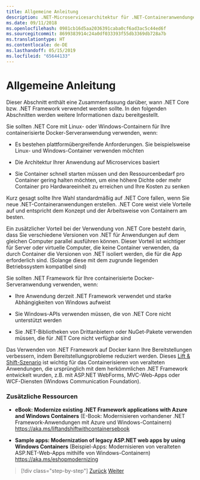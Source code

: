 ```yaml
---
title: Allgemeine Anleitung
description: .NET-Microservicesarchitektur für .NET-Containeranwendungen | Allgemeine Anleitung
ms.date: 09/11/2018
ms.openlocfilehash: 0981cb16d5aa2036391caba0cf6ad3ac5c44ed6f
ms.sourcegitcommit: 8699383914c24a0df033393f55db3369db728a7b
ms.translationtype: HT
ms.contentlocale: de-DE
ms.lasthandoff: 05/15/2019
ms.locfileid: "65644133"
---
```

# <a name="general-guidance"></a>Allgemeine Anleitung

Dieser Abschnitt enthält eine Zusammenfassung darüber, wann .NET Core bzw. .NET Framework verwendet werden sollte. In den folgenden Abschnitten werden weitere Informationen dazu bereitgestellt.

Sie sollten .NET Core mit Linux- oder Windows-Containern für Ihre containerisierte Docker-Serveranwendung verwenden, wenn:

- Es bestehen plattformübergreifende Anforderungen. Sie beispielsweise Linux- und Windows-Container verwenden möchten

- Die Architektur Ihrer Anwendung auf Microservices basiert

- Sie Container schnell starten müssen und den Ressourcenbedarf pro Container gering halten möchten, um eine höhere Dichte oder mehr Container pro Hardwareeinheit zu erreichen und Ihre Kosten zu senken

Kurz gesagt sollte Ihre Wahl standardmäßig auf .NET Core fallen, wenn Sie neue .NET-Containeranwendungen erstellen. .NET Core weist viele Vorteile auf und entspricht dem Konzept und der Arbeitsweise von Containern am besten.

Ein zusätzlicher Vorteil bei der Verwendung von .NET Core besteht darin, dass Sie verschiedene Versionen von .NET für Anwendungen auf dem gleichen Computer parallel ausführen können. Dieser Vorteil ist wichtiger für Server oder virtuelle Computer, die keine Container verwenden, da durch Container die Versionen von .NET isoliert werden, die für die App erforderlich sind. (Solange diese mit dem zugrunde liegenden Betriebssystem kompatibel sind)

Sie sollten .NET Framework für Ihre containerisierte Docker-Serveranwendung verwenden, wenn:

- Ihre Anwendung derzeit .NET Framework verwendet und starke Abhängigkeiten von Windows aufweist

- Sie Windows-APIs verwenden müssen, die von .NET Core nicht unterstützt werden

- Sie .NET-Bibliotheken von Drittanbietern oder NuGet-Pakete verwenden müssen, die für .NET Core nicht verfügbar sind

Das Verwenden von .NET Framework auf Docker kann Ihre Bereitstellungen verbessern, indem Bereitstellungsprobleme reduziert werden. Dieses [Lift & Shift-Szenario](https://aka.ms/liftandshiftwithcontainersebook) ist wichtig für das Containerisieren von veralteten Anwendungen, die ursprünglich mit dem herkömmlichen .NET Framework entwickelt wurden, z.B. mit ASP.NET WebForms, MVC-Web-Apps oder WCF-Diensten (Windows Communication Foundation).

### <a name="additional-resources"></a>Zusätzliche Ressourcen

- **eBook: Modernize existing .NET Framework applications with Azure and Windows Containers** (E-Book: Modernisieren vorhandener .NET Framework-Anwendungen mit Azure und Windows-Containern)  
    https://aka.ms/liftandshiftwithcontainersebook

- **Sample apps: Modernization of legacy ASP.NET web apps by using Windows Containers** (Beispiel-Apps: Modernisieren von veralteten ASP.NET-Web-Apps mithilfe von Windows-Containern)  
    https://aka.ms/eshopmodernizing

>[!div class="step-by-step"]
>[Zurück](index.md)
>[Weiter](net-core-container-scenarios.md)
